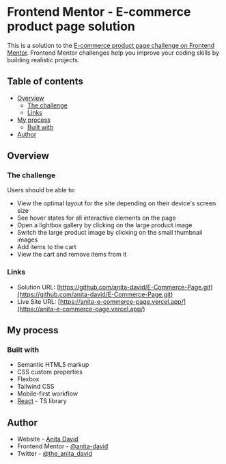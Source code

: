 # Frontend Mentor - E-commerce product page solution

This is a solution to the [E-commerce product page challenge on Frontend Mentor](https://www.frontendmentor.io/challenges/ecommerce-product-page-UPsZ9MJp6). Frontend Mentor challenges help you improve your coding skills by building realistic projects.

## Table of contents

- [Overview](#overview)
  - [The challenge](#the-challenge)
  - [Links](#links)
- [My process](#my-process)
  - [Built with](#built-with)
- [Author](#author)


## Overview

### The challenge

Users should be able to:

- View the optimal layout for the site depending on their device's screen size
- See hover states for all interactive elements on the page
- Open a lightbox gallery by clicking on the large product image
- Switch the large product image by clicking on the small thumbnail images
- Add items to the cart
- View the cart and remove items from it



### Links

- Solution URL: [https://github.com/anita-david/E-Commerce-Page.git](https://github.com/anita-david/E-Commerce-Page.git)
- Live Site URL: [https://anita-e-commerce-page.vercel.app/](https://anita-e-commerce-page.vercel.app/)

## My process

### Built with

- Semantic HTML5 markup
- CSS custom properties
- Flexbox
- Tailwind CSS
- Mobile-first workflow
- [React](https://reactjs.org/) - TS library

## Author

- Website - [Anita David](https://anitadavid.vercel.app/)
- Frontend Mentor - [@anita-david](https://www.frontendmentor.io/profile/anita-david)
- Twitter - [@the_anita_david](https://x.com/the_anita_david)



